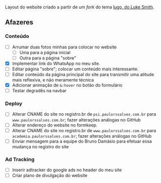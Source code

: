 Layout do website criado a partir de um _fork_ do tema [lugo, do Luke Smith](https://github.com/paulorssalves/lugo).

## Afazeres

### Conteúdo

- [ ] Arrumar duas fotos minhas para colocar no website
	- [ ] Uma para a página inicial
	- [ ] Outra para a página "sobre"
- [X] Implementar link do WhatsApp no meu site.
- [ ] Editar página "sobre"; colocar um conteúdo mais interessante.
- [ ] Editar conteúdo da página principal do site para transmitir uma atitude mais reflexiva, e não meramente técnica
- [X] Adicionar animação de `&:hover` no botão do formulário
- [ ] Testar degradês na navbar

### Deploy

- [ ] Alterar CNAME do site no registro.br de `psi.paulorssalves.com.br` para `www.paulorssalves.com.br`; fazer alterações análogas no GitHub
- [ ] Alterar endereço do website no formkeep.
- [ ] Alterar CNAME do site no registro.br de `www.paulorssalves.com.br` para `academia.paulorssalves.com.br`; fazer alterações análogas no GitHub
- [ ] Enviar mensagem para a equipe do Bruno Damásio para efetuar essa mudança no registro do site 

### Ad Tracking

- [ ] Inserir adtracker do google ads no header do meu site
- [ ] Criar plano de divulgação do website
